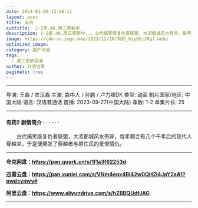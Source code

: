 ```yaml
---
date: 2024-01-09 12:50:11
layout: post
title: 有药
subtitle:  1-2季.4K.周三更新中..
description: 1-2季.4K.周三更新中..。古代搞笑版复仇者联盟，大凉都城风水奇异，每年都会有几个千年后的现代人穿越来，于是便爆发了穿越者与原住民的爱恨情仇。...
image: https://cdn-us.imgs.moe/2023/12/20/有药_0iy0Sj3Rqf.webp
optimized_image: 
category: 国产动漫
tags:
  - 周三更新国漫
author: 对酒当歌
paginate: true
---
```


---

导演: 王淼 / 衣汉淼
主演: 森中人 / 孙鹏 / 卢力峰DK
类型: 动画
制片国家/地区: 中国大陆
语言: 汉语普通话
首播: 2023-09-27(中国大陆)
季数: 1-2
单集片长: 25

---

#### 有药2 剧情简介 · · · · · ·

　　古代搞笑版复仇者联盟，大凉都城风水奇异，每年都会有几个千年后的现代人穿越来，于是便爆发了穿越者与原住民的爱恨情仇。

---

**夸克网盘：<https://pan.quark.cn/s/1f1a3f62253d>**

**迅雷云盘：<https://pan.xunlei.com/s/VNm4eqx4Bl42w0QH2l4JpY2aA1?pwd=ymvv#>**

**阿里云盘：<https://www.aliyundrive.com/s/hZBBQUdfJAG>**

---
